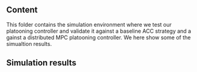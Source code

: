 ## Content
This folder contains the simulation environment where we test our platooning controller and validate it against a baseline ACC strategy and a gainst a distributed MPC platooning controller. We here show some of the simualtion results.

## Simulation results
